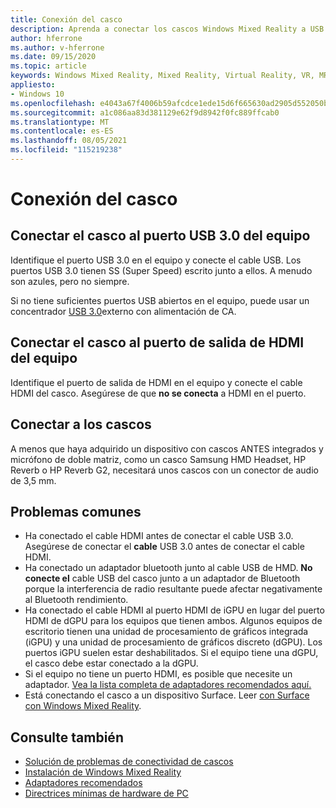 ```yaml
---
title: Conexión del casco
description: Aprenda a conectar los cascos Windows Mixed Reality a USB 3.0, HDMI y cascos.
author: hferrone
ms.author: v-hferrone
ms.date: 09/15/2020
ms.topic: article
keywords: Windows Mixed Reality, Mixed Reality, Virtual Reality, VR, MR, headset, setup, get started
appliesto:
- Windows 10
ms.openlocfilehash: e4043a67f4006b59afcdce1ede15d6f665630ad2905d552050bb03fdc4e58128
ms.sourcegitcommit: a1c086aa83d381129e62f9d8942f0fc889ffcab0
ms.translationtype: MT
ms.contentlocale: es-ES
ms.lasthandoff: 08/05/2021
ms.locfileid: "115219238"
---
```

# <a name="plug-in-your-headset"></a>Conexión del casco

## <a name="connect-your-headset-to-your-pcs-usb-30-port"></a>Conectar el casco al puerto USB 3.0 del equipo

Identifique el puerto USB 3.0 en el equipo y conecte el cable USB. Los puertos USB 3.0 tienen SS (Super Speed) escrito junto a ellos. A menudo son azules, pero no siempre.

Si no tiene suficientes puertos USB abiertos en el equipo, puede usar un concentrador [USB 3.0](recommended-adapters-for-windows-mixed-reality-capable-pcs.md#using-external-usb-30-hubs-with-windows-mixed-reality-headsets)externo con alimentación de CA.

## <a name="connect-your-headset-to-your-pcs-hdmi-out-port"></a>Conectar el casco al puerto de salida de HDMI del equipo

Identifique el puerto de salida de HDMI en el equipo y conecte el cable HDMI del casco. Asegúrese de que **no se conecta** a HDMI en el puerto.

## <a name="connect-headphones-to-your-headset"></a>Conectar a los cascos

A menos que haya adquirido un dispositivo con cascos ANTES integrados y micrófono de doble matriz, como un casco Samsung HMD Headset, HP Reverb o HP Reverb G2, necesitará unos cascos con un conector de audio de 3,5 mm.

## <a name="common-issues"></a>Problemas comunes

* Ha conectado el cable HDMI antes de conectar el cable USB 3.0.  Asegúrese de conectar el **cable** USB 3.0 antes de conectar el cable HDMI.
* Ha conectado un adaptador bluetooth junto al cable USB de HMD. **No conecte el** cable USB del casco junto a un adaptador de Bluetooth porque la interferencia de radio resultante puede afectar negativamente al Bluetooth rendimiento.
* Ha conectado el cable HDMI al puerto HDMI de iGPU en lugar del puerto HDMI de dGPU para los equipos que tienen ambos. Algunos equipos de escritorio tienen una unidad de procesamiento de gráficos integrada (iGPU) y una unidad de procesamiento de gráficos discreto (dGPU). Los puertos iGPU suelen estar deshabilitados. Si el equipo tiene una dGPU, el casco debe estar conectado a la dGPU.  
* Si el equipo no tiene un puerto HDMI, es posible que necesite un adaptador. [Vea la lista completa de adaptadores recomendados aquí.](recommended-adapters-for-windows-mixed-reality-capable-pcs.md)
* Está conectando el casco a un dispositivo Surface. Leer [con Surface con Windows Mixed Reality](windows-mixed-reality-minimum-pc-hardware-compatibility-guidelines.md#windows-mixed-reality-and-surface).

## <a name="see-also"></a>Consulte también

* [Solución de problemas de conectividad de cascos](headset-connectivity.md)
* [Instalación de Windows Mixed Reality](install-windows-mixed-reality.md)
* [Adaptadores recomendados](recommended-adapters-for-windows-mixed-reality-capable-pcs.md)
* [Directrices mínimas de hardware de PC](windows-mixed-reality-minimum-pc-hardware-compatibility-guidelines.md)
